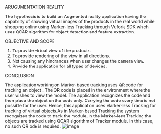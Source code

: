 ARUGUMENTATION REALITY

The hypothesis is to build an Augmented reality application having the capability of showing virtual images of the products in the real world while shopping online using Marker-less Tracking through Vuforia SDK which uses QCAR algorithm for object detection and feature extraction.

OBJECTIVE AND SCOPE

1. To provide virtual view of the products.
2. To provide rendering of the view in all directions.
3. Not causing any hindrances when user changes the camera view.
4. Provide the application for all types of devices.

CONCLUSION

The application working on Marker-based tracking uses QR code for tracking an object . The QR code is placed in the environment where the user wishes to view the model. The application recognizes the code and then place the object on the code only. Carrying the code every time is not possible for the user.
 Hence, this application uses Marker-less Tracking for tracking of virtual objects.As in Marker-based Tracking the system recognizes the code to track the module, in the Marker-less Tracking the objects are tracked using QCAR algorithm of Tracker module. In this case, no such QR ode is required.
![image](https://user-images.githubusercontent.com/109847267/194369839-6c956ed3-42bd-4bdc-88af-c34021f50116.png)





